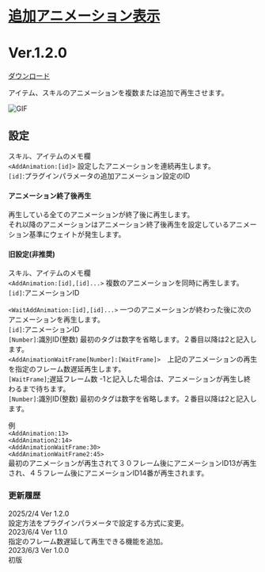 # [追加アニメーション表示](https://raw.githubusercontent.com/nuun888/MZ/master/NUUN_AddAnimation.js)
# Ver.1.2.0
[ダウンロード](https://raw.githubusercontent.com/nuun888/MZ/master/NUUN_AddAnimation.js)  

アイテム、スキルのアニメーションを複数または追加で再生させます。  

![GIF](img/AddAnimation.gif)  

## 設定
スキル、アイテムのメモ欄  
`<AddAnimation:[id]>` 設定したアニメーションを連続再生します。  
`[id]`:プラグインパラメータの追加アニメーション設定のID  

#### アニメーション終了後再生  
再生している全てのアニメーションが終了後に再生します。  
それ以降のアニメーションはアニメーション終了後再生を設定しているアニメーション基準にウェイトが発生します。  

#### 旧設定(非推奨)
スキル、アイテムのメモ欄  
`<AddAnimation:[id],[id]...>` 複数のアニメーションを同時に再生します。  
`[id]`:アニメーションID  

`<WaitAddAnimation:[id],[id]...>`  一つのアニメーションが終わった後に次のアニメーションを再生します。  
`[id]`:アニメーションID  
`[Number]`:識別ID(整数) 最初のタグは数字を省略します。２番目以降は2と記入します。  
`<AddAnimationWaitFrame[Number]:[WaitFrame]>`　上記のアニメーションの再生を指定のフレーム数遅延再生します。  
`[WaitFrame]`;遅延フレーム数 -1と記入した場合は、アニメーションが再生し終わるまで待ちます。  
`[Number]`:識別ID(整数) 最初のタグは数字を省略します。２番目以降は2と記入します。  

例  
`<AddAnimation:13>`  
`<AddAnimation2:14>`  
`<AddAnimationWaitFrame:30>`  
`<AddAnimationWaitFrame2:45>`  
最初のアニメーションが再生されて３０フレーム後にアニメーションID13が再生され、４５フレーム後にアニメーションID14番が再生されます。  

### 更新履歴
2025/2/4 Ver 1.2.0   
設定方法をプラグインパラメータで設定する方式に変更。  
2023/6/4 Ver 1.1.0  
指定のフレーム数遅延して再生できる機能を追加。  
2023/6/3 Ver 1.0.0  
初版  
